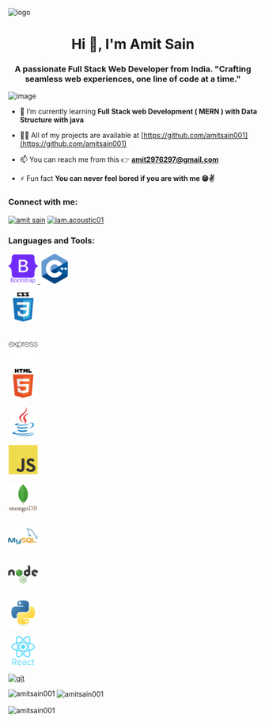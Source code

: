 ![logo](https://github.com/amitsain001/amitsain001/blob/main/banner%20for%20github%20web%20development.png)
<h1 align="center">Hi 👋, I'm Amit Sain</h1>
<h3 align="center">A passionate Full Stack Web Developer from India. "Crafting seamless web experiences, one line of code at a time."</h3>

![image](https://github.com/amitsain001/amitsain001/assets/170951504/e1ffef19-b386-4415-8982-9c6281ce5ac3)


- 🌱 I’m currently learning **Full Stack web Development ( MERN ) with Data Structure with java**

- 👨‍💻 All of my projects are available at [https://github.com/amitsain001](https://github.com/amitsain001)

- 📫 You can reach me from this 👉 **amit2976297@gmail.com**

- ⚡ Fun fact **You can never feel bored if you are with me 😁✌️**

<h3 align="left">Connect with me:</h3>
<p align="left">
<a href="https://linkedin.com/in/amit sain" target="blank"><img align="center" src="https://raw.githubusercontent.com/rahuldkjain/github-profile-readme-generator/master/src/images/icons/Social/linked-in-alt.svg" alt="amit sain" height="30" width="40" /></a>
<a href="https://www.instagram.com/acousticamit_?igsh=YnBsOXVnaW9tcjZy" target="blank"><img align="center" src="https://raw.githubusercontent.com/rahuldkjain/github-profile-readme-generator/master/src/images/icons/Social/instagram.svg" alt="iam.acoustic01" height="30" width="40" /></a>
</p>

<h3 align="left">Languages and Tools:</h3>
<p align="left"> <a href="https://getbootstrap.com" target="_blank" rel="noreferrer"> <img src="https://raw.githubusercontent.com/devicons/devicon/master/icons/bootstrap/bootstrap-plain-wordmark.svg" alt="bootstrap" width="60" height="60" /> </a> <a href="https://www.w3schools.com/cpp/" target="_blank" rel="noreferrer"> <img src="https://raw.githubusercontent.com/devicons/devicon/master/icons/cplusplus/cplusplus-original.svg" alt="cplusplus" width="60" height="60" style= " margin-left : 50;" /> </a>
  
 

<a href="https://www.w3schools.com/css/" target="_blank" rel="noreferrer"> <img src="https://raw.githubusercontent.com/devicons/devicon/master/icons/css3/css3-original-wordmark.svg" alt="css3" width="60" height="60"/> </a> 

<a href="https://expressjs.com" target="_blank" rel="noreferrer"> <img src="https://raw.githubusercontent.com/devicons/devicon/master/icons/express/express-original-wordmark.svg" alt="express" width="60" height="60"/> </a> 

<a href="https://www.w3.org/html/" target="_blank" rel="noreferrer"> <img src="https://raw.githubusercontent.com/devicons/devicon/master/icons/html5/html5-original-wordmark.svg" alt="html5" width="60" height="60"/> </a> 

<a href="https://www.java.com" target="_blank" rel="noreferrer"> <img src="https://raw.githubusercontent.com/devicons/devicon/master/icons/java/java-original.svg" alt="java" width="60" height="60"/> </a> 

<a href="https://developer.mozilla.org/en-US/docs/Web/JavaScript" target="_blank" rel="noreferrer"> <img src="https://raw.githubusercontent.com/devicons/devicon/master/icons/javascript/javascript-original.svg" alt="javascript" width="60" height="60"/> </a> 

<a href="https://www.mongodb.com/" target="_blank" rel="noreferrer"> <img src="https://raw.githubusercontent.com/devicons/devicon/master/icons/mongodb/mongodb-original-wordmark.svg" alt="mongodb" width="60" height="60"/> </a> 

<a href="https://www.mysql.com/" target="_blank" rel="noreferrer"> <img src="https://raw.githubusercontent.com/devicons/devicon/master/icons/mysql/mysql-original-wordmark.svg" alt="mysql" width="60" height="60"/> </a> 

<a href="https://nodejs.org" target="_blank" rel="noreferrer"> <img src="https://raw.githubusercontent.com/devicons/devicon/master/icons/nodejs/nodejs-original-wordmark.svg" alt="nodejs" width="60" height="60"/> </a> 

<a href="https://www.python.org" target="_blank" rel="noreferrer"> <img src="https://raw.githubusercontent.com/devicons/devicon/master/icons/python/python-original.svg" alt="python" width="60" height="60"/> </a> </p>

<a href="https://reactjs.org/" target="_blank" rel="noreferrer"> <img src="https://raw.githubusercontent.com/devicons/devicon/master/icons/react/react-original-wordmark.svg" alt="react" width="60" height="60"/> </a> </p>

<a href="https://git-scm.com/" target="_blank" rel="noreferrer"> <img src="https://www.vectorlogo.zone/logos/git-scm/git-scm-icon.svg" alt="git" width="60" height="60"/> </a>

<p><img align="left" src="https://github-readme-stats.vercel.app/api/top-langs?username=amitsain001&show_icons=true&locale=en&layout=compact" alt="amitsain001"></p>

<p>&nbsp;<img align="center" src="https://github-readme-stats.vercel.app/api?username=amitsain001&show_icons=true&locale=en" alt="amitsain001" /></p>

<p><img align="center" src="https://github-readme-streak-stats.herokuapp.com/?user=amitsain001&" alt="amitsain001" /></p>

